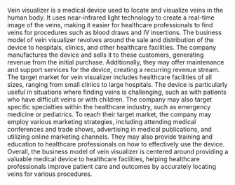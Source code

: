 Vein visualizer is a medical device used to locate and visualize veins in the human body. It uses near-infrared light technology to create a real-time image of the veins, making it easier for healthcare professionals to find veins for procedures such as blood draws and IV insertions. 
The business model of vein visualizer revolves around the sale and distribution of the device to hospitals, clinics, and other healthcare facilities. The company manufactures the device and sells it to these customers, generating revenue from the initial purchase. Additionally, they may offer maintenance and support services for the device, creating a recurring revenue stream.
The target market for vein visualizer includes healthcare facilities of all sizes, ranging from small clinics to large hospitals. The device is particularly useful in situations where finding veins is challenging, such as with patients who have difficult veins or with children. The company may also target specific specialties within the healthcare industry, such as emergency medicine or pediatrics.
To reach their target market, the company may employ various marketing strategies, including attending medical conferences and trade shows, advertising in medical publications, and utilizing online marketing channels. They may also provide training and education to healthcare professionals on how to effectively use the device.
Overall, the business model of vein visualizer is centered around providing a valuable medical device to healthcare facilities, helping healthcare professionals improve patient care and outcomes by accurately locating veins for various procedures.


